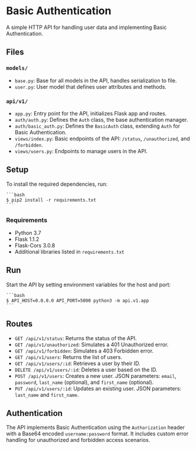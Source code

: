 
# Basic Authentication

A simple HTTP API for handling user data and implementing Basic Authentication.

## Files

### `models/`

- `base.py`: Base for all models in the API, handles serialization to file.
- `user.py`: User model that defines user attributes and methods.

### `api/v1/`

- `app.py`: Entry point for the API, initializes Flask app and routes.
- `auth/auth.py`: Defines the `Auth` class, the base authentication manager.
- `auth/basic_auth.py`: Defines the `BasicAuth` class, extending `Auth` for Basic Authentication.
- `views/index.py`: Basic endpoints of the API: `/status`, `/unauthorized`, and `/forbidden`.
- `views/users.py`: Endpoints to manage users in the API.

## Setup

To install the required dependencies, run:

    ```bash
    $ pip2 install -r requirements.txt
    ```

### Requirements

- Python 3.7
- Flask 1.1.2
- Flask-Cors 3.0.8
- Additional libraries listed in `requirements.txt`

## Run

Start the API by setting environment variables for the host and port:

    ```bash
    $ API_HOST=0.0.0.0 API_PORT=5000 python3 -m api.v1.app
    ```

## Routes

- `GET /api/v1/status`: Returns the status of the API.
- `GET /api/v1/unauthorized`: Simulates a 401 Unauthorized error.
- `GET /api/v1/forbidden`: Simulates a 403 Forbidden error.
- `GET /api/v1/users`: Returns the list of users.
- `GET /api/v1/users/:id`: Retrieves a user by their ID.
- `DELETE /api/v1/users/:id`: Deletes a user based on the ID.
- `POST /api/v1/users`: Creates a new user. JSON parameters: `email`, `password`, `last_name` (optional), and `first_name` (optional).
- `PUT /api/v1/users/:id`: Updates an existing user. JSON parameters: `last_name` and `first_name`.

## Authentication

The API implements Basic Authentication using the `Authorization` header with a Base64 encoded `username:password` format. It includes custom error handling for unauthorized and forbidden access scenarios.